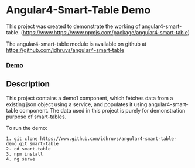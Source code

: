 # Angular4-Smart-Table Demo

This project was created to demonstrate the working of angular4-smart-table. (https://www.https://www.npmjs.com/package/angular4-smart-table)

The angular4-smart-table module is available on github at https://github.com/idhruvs/angular4-smart-table


### <a href="https://angular4-smart-table-demo.herokuapp.com/">Demo</a>


## Description

This project contains a demo1 component, which fetches data from a existing json object using a service, and populates it using angular4-smart-table component. The data used in this project is purely for demonstration purpose of smart-tables.

To run the demo:

    1. git clone https://www.github.com/idhruvs/angular4-smart-table-demo.git smart-table
    2. cd smart-table
    3. npm install
    4. ng serve

